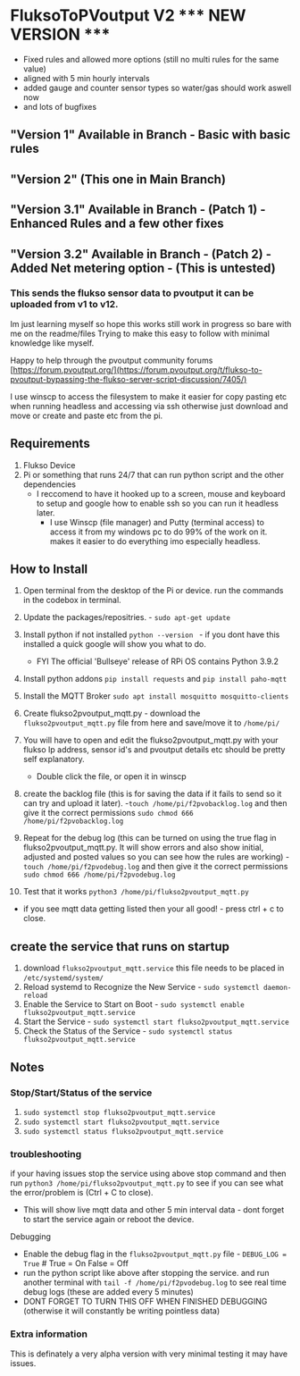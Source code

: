 # FluksoToPVoutput V2 *** NEW VERSION *** 

  - Fixed rules and allowed more options (still no multi rules for the same value)
  - aligned with 5 min hourly intervals
  - added gauge and counter sensor types so water/gas should work aswell now
  - and lots of bugfixes

## "Version 1" Available in Branch - Basic with basic rules
## "Version 2" (This one in Main Branch)
## "Version 3.1" Available in Branch - (Patch 1) - Enhanced Rules and a few other fixes
## "Version 3.2" Available in Branch - (Patch 2) - Added Net metering option - (This is untested)

### This sends the flukso sensor data to pvoutput it can be uploaded from v1 to v12.

Im just learning myself so hope this works still work in progress so bare with me on the readme/files Trying to make this easy to follow with minimal knowledge like myself.

Happy to help through the pvoutput community forums [https://forum.pvoutput.org/](https://forum.pvoutput.org/t/flukso-to-pvoutput-bypassing-the-flukso-server-script-discussion/7405/)

I use winscp to access the filesystem to make it easier for copy pasting etc when running headless and accessing via ssh otherwise just download and move or create and paste etc from the pi.

## Requirements
1. Flukso Device
2. Pi or something that runs 24/7 that can run python script and the other dependencies
   - I reccomend to have it hooked up to a screen, mouse and keyboard to setup and google how to enable ssh so you can run it headless later.
     - I use Winscp (file manager) and Putty (terminal access) to access it from my windows pc to do 99% of the work on it. makes it easier to do everything imo especially headless.

## How to Install
1. Open terminal from the desktop of the Pi or device. run the commands in the codebox in terminal.
2. Update the packages/repositries. - `sudo apt-get update`
3. Install python if not installed `python --version ` - if you dont have this installed a quick google will show you what to do.
   - FYI The official 'Bullseye' release of RPi OS contains Python 3.9.2
4. Install python addons `pip install requests` and `pip install paho-mqtt`
5. Install the MQTT Broker `sudo apt install mosquitto mosquitto-clients`

6. Create flukso2pvoutput_mqtt.py - download the `flukso2pvoutput_mqtt.py` file from here and save/move it to `/home/pi/`

7. You will have to open and edit the flukso2pvoutput_mqtt.py with your flukso Ip address, sensor id's and pvoutput details etc should be pretty self explanatory.
   - Double click the file, or open it in winscp 
8. create the backlog file (this is for saving the data if it fails to send so it can try and upload it later).
   -`touch /home/pi/f2pvobacklog.log` and then give it the correct permissions `sudo chmod 666 /home/pi/f2pvobacklog.log`
9. Repeat for the debug log (this can be turned on using the true flag in flukso2pvoutput_mqtt.py. It will show errors and also show initial, adjusted and posted values so you can see how the rules are working)
   -`touch /home/pi/f2pvodebug.log` and then give it the correct permissions `sudo chmod 666 /home/pi/f2pvodebug.log`
11. Test that it works `python3 /home/pi/flukso2pvoutput_mqtt.py`
   - if you see mqtt data getting listed then your all good! - press ctrl + c to close.


## create the service that runs on startup
1. download `flukso2pvoutput_mqtt.service` this file needs to be placed in `/etc/systemd/system/`
2. Reload systemd to Recognize the New Service - `sudo systemctl daemon-reload  `
3. Enable the Service to Start on Boot - `sudo systemctl enable flukso2pvoutput_mqtt.service`
4. Start the Service - `sudo systemctl start flukso2pvoutput_mqtt.service`
5. Check the Status of the Service - `sudo systemctl status flukso2pvoutput_mqtt.service`

## Notes
### Stop/Start/Status of the service
1. `sudo systemctl stop flukso2pvoutput_mqtt.service`
2. `sudo systemctl start flukso2pvoutput_mqtt.service`
3. `sudo systemctl status flukso2pvoutput_mqtt.service`

### troubleshooting 
if your having issues stop the service using above stop command  and then run `python3 /home/pi/flukso2pvoutput_mqtt.py`  to see if you can see what the error/problem is (Ctrl + C to close). 
  - This will show live mqtt data and other 5 min interval data - dont forget to start the service again or reboot the device.
    
  
Debugging
  - Enable the debug flag in the `flukso2pvoutput_mqtt.py` file - `DEBUG_LOG = True`  # True = On False = Off
  - run the python script like above after stopping the service. and run another terminal with `tail -f /home/pi/f2pvodebug.log` to see real time debug logs (these are added every 5 minutes)
  - DONT FORGET TO TURN THIS OFF WHEN FINISHED DEBUGGING (otherwise it will constantly be writing pointless data)

### Extra information
This is definately a very alpha version with very minimal testing it may have issues. 

